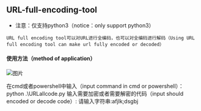 ##  URL-full-encoding-tool
* 注意：仅支持python3（notice：only support python3）
```
URL full encoding tool可以对URL进行全编码，也可以对全编码进行解码（Using URL full encoding tool can make url fully encoded or decoded）
```
####  使用方法（method of application）
![图片](https://user-images.githubusercontent.com/101165787/157814753-6e263b20-d385-44d7-a6ce-f153e193243f.png)

在cmd或者powershell中输入（input command in cmd or powershell）：
python .\URLallcode.py
输入需要加密或者需要解密的代码（input should encoded or decode code）:
请输入字符串:afjlk;dsgbj



